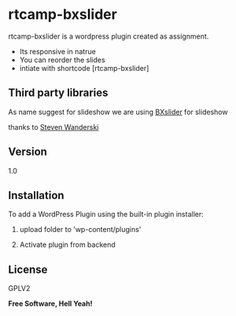 rtcamp-bxslider
=========

rtcamp-bxslider is a wordpress plugin created as assignment.

  - Its responsive in natrue
  - You can reorder the slides
  - intiate with shortcode [rtcamp-bxslider]


Third party libraries
--------------------

As name suggest for slideshow we are using [BXslider] for slideshow

thanks to [Steven Wanderski]

Version
----

1.0


Installation
--------------

To add a WordPress Plugin using the built-in plugin installer:

1) upload folder to 'wp-content/plugins'

2) Activate plugin from backend


License
----

GPLV2


**Free Software, Hell Yeah!**

[BXSlider]:http://bxslider.com/
[Steven Wanderski]:http://stevenwanderski.com/
